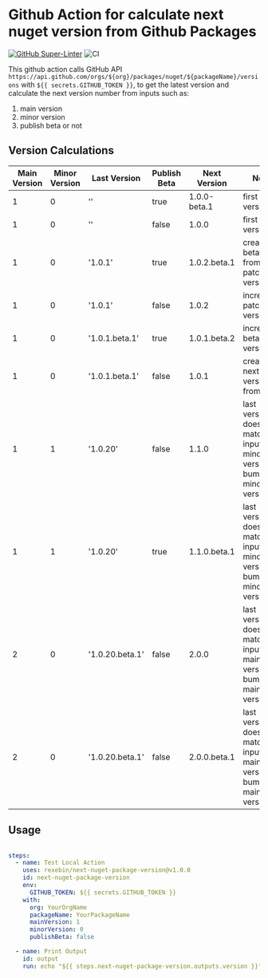 # Github Action for calculate next nuget version from Github Packages

[![GitHub Super-Linter](https://github.com/rexebin/next-nuget-package-version/actions/workflows/linter.yml/badge.svg)](https://github.com/super-linter/super-linter)
![CI](https://github.com/rexebin/next-nuget-package-version/actions/workflows/ci.yml/badge.svg)

This github action calls GitHub API `https://api.github.com/orgs/${org}/packages/nuget/${packageName}/versions` with `${{ secrets.GITHUB_TOKEN }}`, to get the latest version and calculate the next version number from inputs such as:

1. main version
2. minor version
3. publish beta or not

## Version Calculations

|Main Version|Minor Version|	Last Version|	Publish Beta|	Next Version| Note
|---------|------|----|----|-|-
|1|0|''|true|1.0.0-beta.1| first version
|1|0|''|false|1.0.0|first version
|1|0|'1.0.1'|true|1.0.2.beta.1| create beta 1 from next patch version
|1|0|'1.0.1'|false|1.0.2| increment patch version
|1|0|'1.0.1.beta.1'|true|1.0.1.beta.2| increment beta version
|1|0|'1.0.1.beta.1'|false|1.0.1| create next version from beta
|1|1|'1.0.20'|false|1.1.0|last version doesn't match input minor version, bump minor version
|1|1|'1.0.20'|true|1.1.0.beta.1|last version doesn't match input minor version, bump minor version
|2|0|'1.0.20.beta.1'|false|2.0.0|last version doesn't match input main version, bump main version
|2|0|'1.0.20.beta.1'|false|2.0.0.beta.1|last version doesn't match input main version, bump main version

## Usage

```yaml

steps:  
  - name: Test Local Action
    uses: rexebin/next-nuget-package-version@v1.0.0
    id: next-nuget-package-version    
    env: 
      GITHUB_TOKEN: ${{ secrets.GITHUB_TOKEN }}
    with:
      org: YourOrgName
      packageName: YourPackageName
      mainVersion: 1
      minorVersion: 0
      publishBeta: false

  - name: Print Output
    id: output
    run: echo "${{ steps.next-nuget-package-version.outputs.version }}"

```
